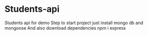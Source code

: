 # Students-api
Students api for demo
 Step to start project just install mongo db and mongoose 
 And also download dependencies npm i express
